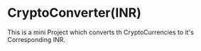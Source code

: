 # CryptoConverter(INR)

This is a mini Project which converts th CryptoCurrencies to it's Corresponding INR.

